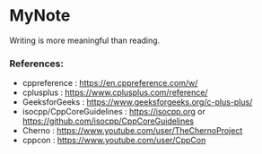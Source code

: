 # MyNote
Writing is more meaningful than reading.

### References:
- cppreference  : https://en.cppreference.com/w/
- cplusplus     : https://www.cplusplus.com/reference/
- GeeksforGeeks : https://www.geeksforgeeks.org/c-plus-plus/
- isocpp/CppCoreGuidelines : https://isocpp.org or https://github.com/isocpp/CppCoreGuidelines
- Cherno        : https://www.youtube.com/user/TheChernoProject
- cppcon        : https://www.youtube.com/user/CppCon
